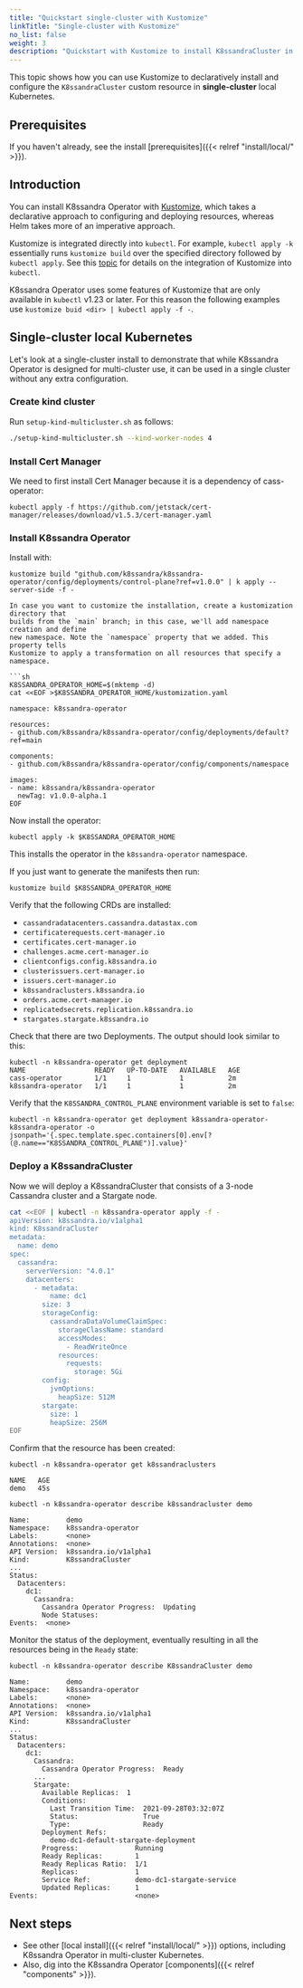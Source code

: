 ```yaml
---
title: "Quickstart single-cluster with Kustomize"
linkTitle: "Single-cluster with Kustomize"
no_list: false
weight: 3
description: "Quickstart with Kustomize to install K8ssandraCluster in single-cluster Kubernetes."
---
```


This topic shows how you can use Kustomize to declaratively install and configure the `K8ssandraCluster` custom resource in **single-cluster** local Kubernetes. 

## Prerequisites

If you haven't already, see the install [prerequisites]({{< relref "install/local/" >}}).

## Introduction

You can install K8ssandra Operator with [Kustomize](https://kustomize.io/), which takes 
a declarative approach to configuring and deploying resources, whereas Helm takes more of 
an imperative approach.

Kustomize is integrated directly into `kubectl`. For example, `kubectl apply -k` essentially runs `kustomize build` over the specified directory followed by `kubectl apply`. See this [topic](https://kubernetes.io/docs/tasks/manage-kubernetes-objects/kustomization/) for details on the integration of Kustomize into `kubectl`.

K8ssandra Operator uses some features of Kustomize that are only available in `kubectl` v1.23 or later. For this reason the following examples use `kustomize buid <dir> | kubectl apply -f -`.


## Single-cluster local Kubernetes
Let's look at a single-cluster install to demonstrate that while K8ssandra 
Operator is designed for multi-cluster use, it can be used in a single cluster without 
any extra configuration.

### Create kind cluster
Run `setup-kind-multicluster.sh` as follows:

```sh
./setup-kind-multicluster.sh --kind-worker-nodes 4
```

### Install Cert Manager
We need to first install Cert Manager because it is a dependency of cass-operator:

```console
kubectl apply -f https://github.com/jetstack/cert-manager/releases/download/v1.5.3/cert-manager.yaml
```

### Install K8ssandra Operator
Install with:

```console
kustomize build "github.com/k8ssandra/k8ssandra-operator/config/deployments/control-plane?ref=v1.0.0" | k apply --server-side -f -

In case you want to customize the installation, create a kustomization directory that 
builds from the `main` branch; in this case, we'll add namespace creation and define 
new namespace. Note the `namespace` property that we added. This property tells 
Kustomize to apply a transformation on all resources that specify a namespace.

```sh
K8SSANDRA_OPERATOR_HOME=$(mktemp -d)
cat <<EOF >$K8SSANDRA_OPERATOR_HOME/kustomization.yaml

namespace: k8ssandra-operator

resources:
- github.com/k8ssandra/k8ssandra-operator/config/deployments/default?ref=main

components:
- github.com/k8ssandra/k8ssandra-operator/config/components/namespace

images:
- name: k8ssandra/k8ssandra-operator
  newTag: v1.0.0-alpha.1
EOF
```

Now install the operator:

```console
kubectl apply -k $K8SSANDRA_OPERATOR_HOME
```

This installs the operator in the `k8ssandra-operator` namespace.

If you just want to generate the manifests then run:

```console
kustomize build $K8SSANDRA_OPERATOR_HOME
```

Verify that the following CRDs are installed:

* `cassandradatacenters.cassandra.datastax.com`
* `certificaterequests.cert-manager.io`
* `certificates.cert-manager.io`
* `challenges.acme.cert-manager.io`
* `clientconfigs.config.k8ssandra.io`
* `clusterissuers.cert-manager.io`
* `issuers.cert-manager.io`
* `k8ssandraclusters.k8ssandra.io`
* `orders.acme.cert-manager.io`
* `replicatedsecrets.replication.k8ssandra.io`
* `stargates.stargate.k8ssandra.io`


Check that there are two Deployments. The output should look similar to this:

```console
kubectl -n k8ssandra-operator get deployment
NAME                 READY   UP-TO-DATE   AVAILABLE   AGE
cass-operator        1/1     1            1           2m
k8ssandra-operator   1/1     1            1           2m
```

Verify that the `K8SSANDRA_CONTROL_PLANE` environment variable is set to `false`:

```console
kubectl -n k8ssandra-operator get deployment k8ssandra-operator-k8ssandra-operator -o jsonpath='{.spec.template.spec.containers[0].env[?(@.name=="K8SSANDRA_CONTROL_PLANE")].value}'
```

### Deploy a K8ssandraCluster
Now we will deploy a K8ssandraCluster that consists of a 3-node Cassandra cluster and a 
Stargate node.

```sh
cat <<EOF | kubectl -n k8ssandra-operator apply -f -
apiVersion: k8ssandra.io/v1alpha1
kind: K8ssandraCluster
metadata:
  name: demo
spec:
  cassandra:
    serverVersion: "4.0.1"
    datacenters:
      - metadata:
          name: dc1
        size: 3
        storageConfig:
          cassandraDataVolumeClaimSpec:
            storageClassName: standard
            accessModes:
              - ReadWriteOnce
            resources:
              requests:
                storage: 5Gi
        config:
          jvmOptions:
            heapSize: 512M
        stargate:
          size: 1
          heapSize: 256M
EOF
```

Confirm that the resource has been created:

```console
kubectl -n k8ssandra-operator get k8ssandraclusters
```

```console
NAME   AGE
demo   45s
```

```console
kubectl -n k8ssandra-operator describe k8ssandracluster demo
```

```console
Name:         demo
Namespace:    k8ssandra-operator
Labels:       <none>
Annotations:  <none>
API Version:  k8ssandra.io/v1alpha1
Kind:         K8ssandraCluster
...
Status:
  Datacenters:
    dc1:
      Cassandra:
        Cassandra Operator Progress:  Updating
        Node Statuses:
Events:  <none>
```

Monitor the status of the deployment, eventually resulting in all the resources being in 
the `Ready` state:

```console
kubectl -n k8ssandra-operator describe K8ssandraCluster demo
```

```console
Name:         demo
Namespace:    k8ssandra-operator
Labels:       <none>
Annotations:  <none>
API Version:  k8ssandra.io/v1alpha1
Kind:         K8ssandraCluster
...
Status:
  Datacenters:
    dc1:
      Cassandra:
        Cassandra Operator Progress:  Ready
      ...
      Stargate:
        Available Replicas:  1
        Conditions:
          Last Transition Time:  2021-09-28T03:32:07Z
          Status:                True
          Type:                  Ready
        Deployment Refs:
          demo-dc1-default-stargate-deployment
        Progress:              Running
        Ready Replicas:        1
        Ready Replicas Ratio:  1/1
        Replicas:              1
        Service Ref:           demo-dc1-stargate-service
        Updated Replicas:      1
Events:                        <none>
```

## Next steps

* See other [local install]({{< relref "install/local/" >}}) options, including K8ssandra Operator in multi-cluster Kubernetes.
* Also, dig into the K8ssandra Operator [components]({{< relref "components" >}}).

